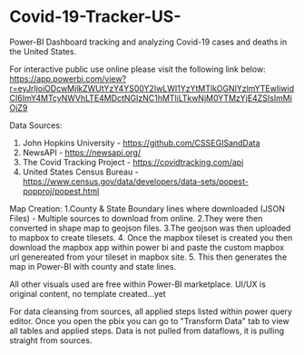 # Covid-19-Tracker-US-
Power-BI Dashboard tracking and analyzing Covid-19 cases and deaths in the United States.


For interactive public use online please visit the following link below: 
https://app.powerbi.com/view?r=eyJrIjoiODcwMjlkZWUtYzY4YS00Y2IwLWI1YzYtMTlkOGNlYzlmYTEwIiwidCI6ImY4MTcyNWVhLTE4MDctNGIzNC1hMTliLTkwNjM0YTMzYjE4ZSIsImMiOjZ9


Data Sources:
  1. John Hopkins University - https://github.com/CSSEGISandData
  2. NewsAPI - https://newsapi.org/
  3. The Covid Tracking Project - https://covidtracking.com/api
  4. United States Census Bureau - https://www.census.gov/data/developers/data-sets/popest-popproj/popest.html
  

Map Creation:
  1.County & State Boundary lines where downloaded (JSON Files) - Multiple sources to download from online.
  2.They were then converted in shape map to geojson files.
  3.The geojson was then uploaded to mapbox to create tilesets.
  4. Once the mapbox tileset is created you then download the mapbox app within power bi and paste the custom mapbox url genereated from        your tileset in mapbox site.
  5. This then generates the map in Power-BI with county and state lines.
  
  
 All other visuals used are free within Power-BI marketplace.
 UI/UX is original content, no template created...yet
 
For data cleansing from sources, all applied steps listed within power query editor. Once you open the pbix you can go to "Transform Data" tab to view all tables and applied steps.
Data is not pulled from dataflows, it is pulling straight from sources.

